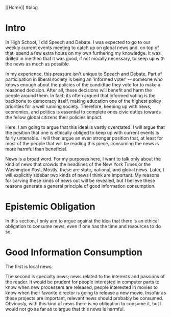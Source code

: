 [[Home]] #blog 

# Intro
In High School, I did Speech and Debate. I was expected to go to our weekly current events meeting to catch up on global news and, on top of that, spend a few extra hours on my own furthering my knowledge. It was drilled in me then that it was good, if not morally necessary, to keep up with the news as much as possible. 

In my experience, this pressure isn't unique to Speech and Debate. Part of participation in liberal society is being an 'informed voter' -- someone who knows enough about the policies of the candidtae they vote for to make a reasoned decision. After all, these decisions will benefit and harm the people around them. In fact, its often argued that informed voting is the backbone to democracy itself, making education one of the highest policy priorities for a well running society. Therefore, keeping up with news, economics, and politics is essential to complete ones civic duties towards the fellow global citizens their policies impact. 

Here, I am going to argue that this ideal is vastly overstated. I will argue that the position that one is ethically obliged to keep up with current events is fairly untenable. I will then argue an even stronger position that, at least for most of the people that will be reading this piece, consuming the news is more harmful than beneficial. 

News is a broad word. For my purposes here, I want to talk only about the kind of news that crowds the headlines of the New York Times or the Washington Post. Mostly, these are state, national, and global news. Later, I will explicitly sidebar two kinds of news I think are important. My reasons for carving these kinds of news out will be revealed, but I believe these reasons generate a general principle of good information consumption. 
# Epistemic Obligation

In this section, I only aim to argue against the idea that there is an ethical obligation to consume news, even if one has the time and resources to do so. 


# Good Information Consumption

The first is local news. 

The second is specialty news; news related to the interests and passions of the reader. It would be prudent for people interested in computer parts to know when new processers are released, people interested in movies to know when their favorite director is going to release a new movie. Insofar as these projects are important, relevant news should probably be consumed. Obviously, with this kind of news there is no obligation to consume it, but I would not go as far as to argue that this news is harmful.